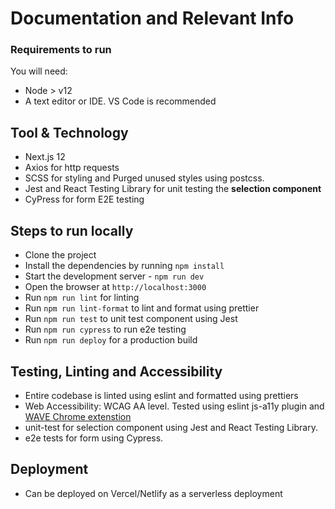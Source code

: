 # Documentation and Relevant Info

### Requirements to run
You will need:
- Node > v12
- A text editor or IDE. VS Code is recommended

## Tool & Technology
- Next.js 12
- Axios for http requests
- SCSS for styling and Purged unused styles using postcss.
- Jest and React Testing Library for unit testing the **selection component**
- CyPress for form E2E testing

## Steps to run locally
- Clone the project
- Install the dependencies by running `npm install`
- Start the development server - `npm run dev`
- Open the browser at `http://localhost:3000`
- Run `npm run lint` for linting
- Run `npm run lint-format` to lint and format using prettier
- Run `npm run test` to unit test component using Jest
- Run `npm run cypress` to run e2e testing
- Run `npm run deploy` for a production build

## Testing, Linting and Accessibility
  - Entire codebase is linted using eslint and formatted using prettiers
  - Web Accessibility: WCAG AA level. Tested using eslint js-a11y plugin and [WAVE Chrome extenstion](https://chrome.google.com/webstore/detail/wave-evaluation-tool/jbbplnpkjmmeebjpijfedlgcdilocofh)
  - unit-test for selection component using Jest and React Testing Library.
  - e2e tests for form using Cypress.

## Deployment
  - Can be deployed on Vercel/Netlify as a serverless deployment